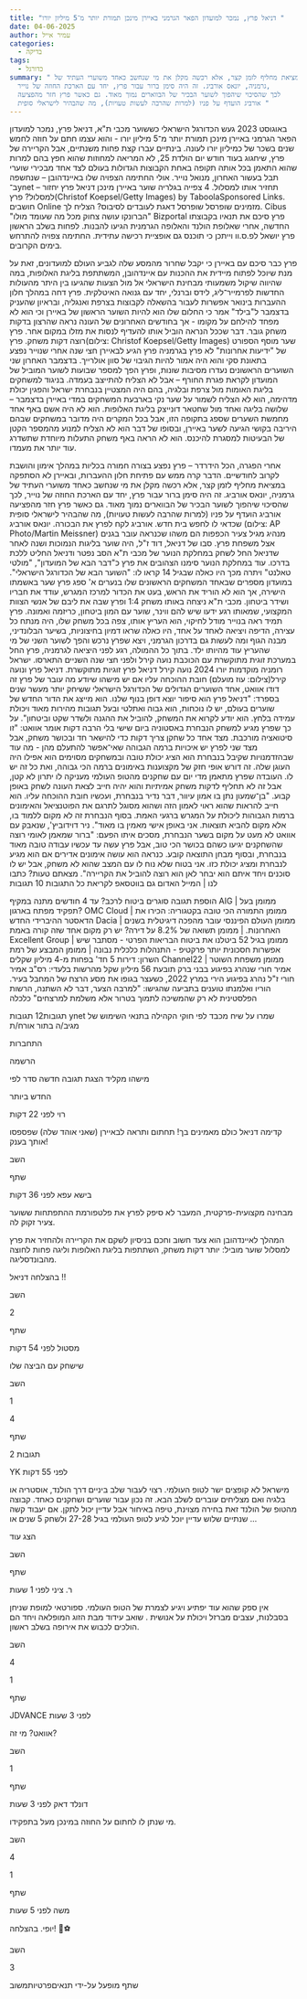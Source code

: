 ```yaml
---
title: "דניאל פרץ, נמכר למועדון הפאר הגרמני באיירן מינכן תמורת יותר מ־5 מיליון יורו "
date: 04-06-2025
author: עמיר אייל
categories:
  - בדיקה
tags:
  - כדורגל
summary: " במציאת מחליף לזמן קצר, אלא רכשה מקלן את מי שנחשב כאחד משוערי העתיד של
  גרמניה, יונאס אורביג. זה היה סימן ברור עבור פרץ, יחד עם הארכת החוזה של נוייר,
  לכך שהסיכוי שיהפוך לשוער הבכיר של הבווארים נמוך מאוד. גם כאשר פרץ חזר מהפציעה
  אורביג הועדף על פניו (למרות שהרבה לעשות טעויות), מה שהבהיר לישראלי סופית "
---
```

באוגוסט 2023 געש הכדורגל הישראלי כששוער מכבי ת"א, דניאל פרץ, נמכר למועדון הפאר הגרמני באיירן מינכן תמורת יותר מ־5 מיליון יורו - והוא עצמו חתם על חוזה לחמש שנים בשכר של כמיליון יורו לעונה.
בינתיים עברו קצת פחות משנתיים, אבל הקריירה של פרץ, שיחגוג בעוד חודש יום הולדת 25, לא המריאה למחוזות שהוא חפץ בהם למרות שהוא התאמן בכל אותה תקופה באחת הקבוצות הגדולות בעולם לצד אחד מבכירי שוערי תבל בעשור האחרון, מנואל נוייר. אולי החתימה הצפויה שלו באיינדהובן – שנחשפה ב־ynet – תחזיר אותו למסלול. 
4
 צפייה בגלריה שוער באיירן מינכן דניאל פרץ
יחזור למסלול? פרץ(Christof Koepsel/Getty Images)
by TaboolaSponsored Links.
חושבים Online מזמינים שופרסל
שופרסל
דאגת לעובדים לסיבוס? הצליח לך.
Cibus
"הברונקו עושה צחוק מכל מה שעומד מולו"
Bizportal
פרץ סיכם את תנאיו בקבוצתו החדשה, אחרי שאלופת הולנד והאלופה הגרמנית הגיעו להבנות. לפחות בשלב הראשון פרץ יושאל לפ.ס.וו וייתכן כי תוכנס גם אופציית רכישה עתידית. החתימה צפויה להתרחש בימים הקרובים.

פרץ כבר סיכם עם באיירן כי יקבל שחרור מהמסע שלה לגביע העולם למועדונים, זאת על מנת שיוכל לפתוח מיידית את ההכנות עם איינדהובן, המשתתפת בליגת האלופות, במה שהיווה שיקול משמעותי מבחינת הישראלי אל מול הצעות שהגיעו בין היתר מהעולות החדשות לפרמייר־ליג, לידס וברנלי, יחד עם גנואה האיטלקית.
פרץ דחה במהלך חלון ההעברות בינואר אפשרות לעבור בהשאלה לקבוצות בצרפת ואנגליה, ובראיון שהעניק בדצמבר ל"בילד" אמר כי החלום שלו הוא להיות השוער הראשון של באיירן וכי הוא לא מפחד להילחם על מקומו - אך בחודשים האחרונים של העונה נראה שהרצון בדקות משחק גובר. דבר שככל הנראה הוביל אותו להעדיף לנסות את מזלו במקום אחר.
פרץ
רוצה דקות משחק. פרץ(צילום: Christof Koepsel/Getty Images)
שער מוסף הספורט של "ידיעות אחרונות"
לא פרץ בגרמניה
פרץ הגיע לבאיירן חצי שנה אחרי שנוייר נפצע בתאונת סקי והוא היה אמור להיות הגיבוי של סוון אולרייך. בדצמבר האחרון שני השוערים הראשונים נעדרו מסיבות שונות, ופרץ הפך למספר שבועות לשוער המוביל של המועדון לקראת פגרת החורף – אבל לא הצליח להתייצב בעמדה. בניגוד למשחקים בליגת האומות מול צרפת ובלגיה, בהם היה המצטיין בנבחרת ישראל והפגין יכולת מדהימה, הוא לא הצליח לשמור על שער נקי בארבעת המשחקים במדי באיירן בדצמבר – שלושה בליגה ואחד מול שחטאר דונייצק בליגת האלופות. הוא לא היה אשם באף אחד מחמשת השערים שספג בתקופה הזו, אבל בכל המקרים היה מדובר במשחקים שבהם היריבה בקושי הגיעה לשער באיירן, ובסופו של דבר הוא לא הצליח למנוע מהמספר הקטן של הבעיטות למסגרת להיכנס. הוא לא הראה באף משחק התעלות מיוחדת שתשדרג עוד יותר את מעמדו. 

אחרי הפגרה, הכל הידרדר – פרץ נפצע בצורה חמורה בכליות במהלך אימון והושבת לקרוב לחודשיים. הדבר קרה ממש עם פתיחת חלון ההעברות, ובאיירן לא הסתפקה במציאת מחליף לזמן קצר, אלא רכשה מקלן את מי שנחשב כאחד משוערי העתיד של גרמניה, יונאס אורביג. זה היה סימן ברור עבור פרץ, יחד עם הארכת החוזה של נוייר, לכך שהסיכוי שיהפוך לשוער הבכיר של הבווארים נמוך מאוד. גם כאשר פרץ חזר מהפציעה אורביג הועדף על פניו (למרות שהרבה לעשות טעויות), מה שהבהיר לישראלי סופית שכדאי לו לחפש בית חדש.
אורביג 
לקח לפרץ את הבכורה. יונאס אורביג (צילום: AP Photo/Martin Meissner)
מנהיג מגיל צעיר
הכפפות הם משהו שכנראה עובר בגנים אצל משפחת פרץ. סבו של דניאל, דוד ז"ל, היה שוער בליגות הנמוכות ושנה לאחר שדניאל החל לשחק במחלקת הנוער של מכבי ת"א הסב נפטר ודניאל החליט ללכת בדרכו. עוד במחלקת הנוער סימנו הצהובים את פרץ כ"דבר הבא של המועדון", "מולטי טאלנט" ויתרה מכך היו כאלה שבגיל 14 קראו לו: "השוער הבא של הכדורגל הישראלי".
במועדון מספרים שבאחד המשחקים הראשונים שלו בנערים א' ספג פרץ שער באשמתו הישירה, אך הוא לא הוריד את הראש, בעט את הכדור למרכז המגרש, עודד את חבריו ושידר ביטחון. מכבי ת"א ניצחה באותו משחק 1:4 ופרץ שבה את ליבם של אנשי הצוות המקצועי, שמאותו רגע ידעו שיש להם ווינר, שוער עם המון ביטחון, כריזמה ואמונה. 
פרץ תמיד ראה בנוייר מודל לחיקוי, הוא העריץ אותו, צפה בכל משחק שלו, היה מנתח כל עצירה, הדיפה ויציאה לאחד על אחד, היו כאלה שראו דמיון בחיצוניות, בשיער הבלונדיני, מבנה הגוף ומה לעשות גם בדרכון הגרמני, ויצא שפרץ נרכש והפך לשוער השני של מי שהעריץ עוד מהיותו ילד. 
בתוך כל ההמולה, רגע לפני היציאה לגרמניה, פרץ החל במערכת זוגית מתוקשרת עם הכוכבת נועה קירל ולפני חצי שנה השניים התארסו.
ישראל רומניה מוקדמות יורו 2024 נועה קירל דניאל פרץ 
זוגיות מתוקשרת. דניאל פרץ ונועה קירל(צילום: עוז מועלם)
חובת ההוכחה עליו
אם יש מישהו שיודע מה עובר של פרץ זה דודו אוואט, אחד השוערים הגדולים של הכדורגל הישראלי ששיחק יותר מעשר שנים בספרד: "דניאל פרץ הוא סיפור יוצא דופן בנוף שלנו. הוא מייצג את הדור החדש של שוערים בעולם, יש לו נוכחות, הוא גבוה ואתלטי ובעל תגובות מהירות מאוד ויכולת עמידה בלחץ. הוא יודע לקרוא את המשחק, להוביל את ההגנה ולשדר שקט וביטחון".
על כך שפרץ מגיע למשחק הנבחרת באסטוניה ביום שישי בלי הרבה דקות אומר אוואט: "זו סיטואציה מורכבת. מצד אחד כל שחקן צריך דקות כדי להישאר חד ובכושר משחק, אבל מצד שני לפרץ יש איכויות ברמה הגבוהה שאי־אפשר להתעלם מהן - מה עוד שבהזדמנויות שקיבל בנבחרת הוא הציג יכולת טובה ובמשחקים מסוימים הוא אפילו היה העוגן שלה. זה דורש אופי חזק של מקצוענות באימונים ברמה הכי גבוהה, ואת כל זה יש לו. העובדה שפרץ מתאמן מדי יום עם שחקנים מהטופ העולמי מעניקה לו יתרון לא קטן, אבל זה לא תחליף לדקות משחק אמיתיות והוא יהיה חייב לצאת העונה לשחק באופן קבוע.
"בן־שמעון נתן בו אמון עיוור, דבר נדיר בנבחרת, ועכשיו חובת ההוכחה עליו. הוא חייב להראות שהוא ראוי לאמון הזה ושהוא מסוגל לתרגם את הפוטנציאל והאימונים ברמות הגבוהות ליכולת על המגרש ברגעי האמת. בסוף הנבחרת זה לא מקום ללמוד בו, אלא מקום להביא תוצאות. אני באופן אישי מאמין בו מאוד".
ניר דוידוביץ', שנאבק עם אוואט לא מעט על מקום בשער הנבחרת, מסכים איתו הפעם: "ברור שמאמן לאומי רוצה שהשחקנים יגיעו כשהם בכושר הכי טוב, אבל פרץ עשה עד עכשיו עבודה טובה מאוד בנבחרת, ובסוף מבחן התוצאה קובע. כנראה הוא עושה אימונים אדירים אם הוא מגיע לנבחרת ומציג יכולת כזו. אני בטוח שלא נוח לו עם המצב שהוא לא משחק, אבל יש לו סוכנים ויחד איתם הוא יבחר לאן הוא רוצה להוביל את הקריירה".
מצאתם טעות? כתבו לנו | המייל האדום גם בווטסאפ
לקריאת כל התגובות
10 תגובות

הוספת תגובה
סוגרים ביטוח לרכב? עד 4 חודשים מתנה במקיף
AIG
|
ממומן
בעל תפקיד מפתח בארגון?
OMC Cloud
|
ממומן
התמורה הכי טובה בקטגוריה: הכירו את הדאסטר ההיברידי החדש
Dacia
|
ממומן
העולם הפיננסי עובר מהפכה דיגיטלית בשנים האחרונות.
|
ממומן
תשואה של 8.2% על דירה? יש רק מקום אחד שזה קורה באמת
Excellent Group
|
ממומן
בגיל 52 ביטלנו את ביטוח הבריאות הפרטי - מסתבר שיש אפשרות חסכונית יותר
פרקטיפ - התנהלות כלכלית נבונה
|
ממומן
המבצע של רמת השרון: דירות 5 חד' בפחות מ-4 מיליון שקלים
Channel22
|
ממומן
משפחת השוטר אמיר חורי שנהרג בפיגוע בבני ברק תובעת 56 מיליון שקל מהרשות
בלעדי: רס"ב אמיר חורי ז"ל נהרג בפיגוע הירי במרץ 2022, כשעצר בגופו את מסע הרצח של המחבל בעיר. הוריו ואלמנתו טוענים בתביעה שהגישו: "למרבה הצער, דבר לא השתנה, הרשות הפלסטינית לא רק שהמשיכה לתמוך בטרור אלא משלמת למרצחים"
כלכלה

תגובות12 תגובות
ynet שמרו על שיח מכבד לפי חוקי הקהילה בתנאי השימוש של 
מגיב/ה בתור אורח/ת


התחברות

הרשמה



מישהו מקליד
הצגת תגובה חדשה
סדר לפי 

החדש ביותר


רוי
לפני 22 דקות

קדימה דניאל כולם מאמינים בך!
תחתום ותראה לבאיירן (שאני אוהד שלה) שפספסו אותך בענק!

השב



שתף


בישא עפא
לפני 36 דקות

מבחינה מקצועית-פרקטית, המעבר לא סיפק לפרץ את פלטפורמת ההתפתחות ששוער צעיר זקוק לה.

המהלך לאיינדהובן הוא צעד חשוב וחכם בניסיון לשקם את הקריירה ולהחזיר את פרץ למסלול שוער מוביל: יותר דקות משחק, השתתפות בליגת האלופות וליגה פחות לחוצה מהבונדסליגה.

בהצלחה דניאל !!


השב

2


שתף


מסטול
לפני 54 דקות

שישחק עם הביצה שלו


השב

1

4

שתף

2 תגובות


YK
לפני 55 דקות

מישראל לא קופצים ישר לטופ העולמי. רצוי לעבור שלב ביניים דרך הולנד, אוסטריה או בלגיה ואם מצליחים עוברים לשלב הבא. זה נכון עבור שוערים ושחקנים כאחד. קבוצה מהטופ של הולנד זאת בחירה מצוינת, טיפה באיחור אבל עדיין יכול לתקן. אם יעבוד קשה שנתיים שלוש עדיין יוכל לגיע לטופ העולמי בגיל 27-28 ולשחק 5 שנים או ...

הצג עוד

השב



שתף


ר. ציני
לפני 1 שעות

אין ספק שהוא עוד יפתיע ויגיע לצמרת של הטופ העולמי.  ספורטאי למופת שניחן בסבלנות, עצבים מברזל ויכולת על אנושית . שואב עידוד מבת הזוג המופלאה ויחד הם הולכים לכבוש את אירופה בשלב ראשון. 


השב

4

1

שתף


JDVANCE
לפני 3 שעות

אוואט? מי זה? 


השב


1

שתף


דונלד דאק
לפני 3 שעות

  מי שנתן לו לחתום על החוזה במינכן מעל בתפקידו.


השב

4

1

שתף


משה
לפני 5 שעות

יופי. בהצלחה! 🏅⚽


השב

3


שתף
מופעל על-ידי
תנאיםפרטיותמשוב
